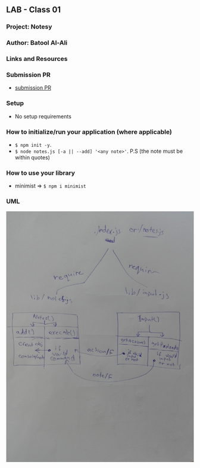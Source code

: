 ## LAB - Class 01

### Project: Notesy

### Author: Batool Al-Ali

### Links and Resources

### Submission PR
- [submission PR](https://github.com/batool-alali-401-advanced-javascript/lab-00/pull/1)

### Setup
- No setup requirements

### How to initialize/run your application (where applicable)
 - `$ npm init -y`.
 - `$ node notes.js [-a || --add] '<any note>'`.  P.S (the note must be within quotes)

### How to use your library 
- minimist => `$ npm i minimist`

### UML
![UML Diagram](UML.jpg)